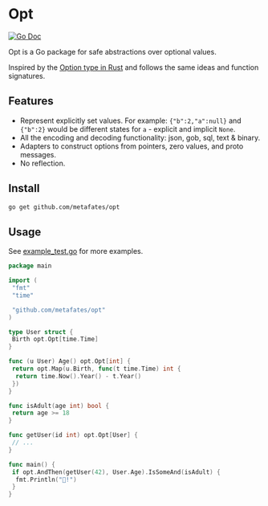 # Opt

[![Go Doc](https://img.shields.io/badge/godoc-reference-blue.svg?style=flat-square)](http://godoc.org/github.com/metafates/opt)

Opt is a Go package for safe abstractions over optional values.

Inspired by the [Option type in Rust] and follows the same ideas and function signatures.

## Features

- Represent explicitly set values. For example: `{"b":2,"a":null}` and `{"b":2}` would be different states for `a` - explicit and implicit `None`.
- All the encoding and decoding functionality: json, gob, sql, text & binary.
- Adapters to construct options from pointers, zero values, and proto messages.
- No reflection.

## Install

```bash
go get github.com/metafates/opt
```

## Usage

See [example_test.go](./example_test.go) for more examples.

```go
package main

import (
 "fmt"
 "time"

 "github.com/metafates/opt"
)

type User struct {
 Birth opt.Opt[time.Time]
}

func (u User) Age() opt.Opt[int] {
 return opt.Map(u.Birth, func(t time.Time) int {
  return time.Now().Year() - t.Year()
 })
}

func isAdult(age int) bool {
 return age >= 18
}

func getUser(id int) opt.Opt[User] {
 // ...
}

func main() {
 if opt.AndThen(getUser(42), User.Age).IsSomeAnd(isAdult) {
  fmt.Println("🍺!")
 }
}
```

[Option type in Rust]: https://doc.rust-lang.org/std/option/enum.Option.html
